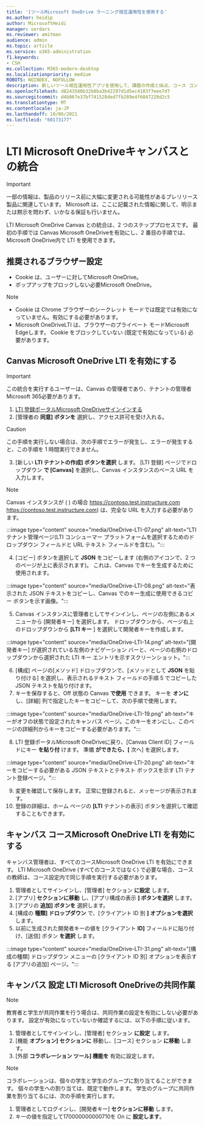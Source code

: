 ```yaml
---
title: '[ツールMicrosoft OneDrive ラーニング相互運用性を使用する'
ms.author: heidip
author: MicrosoftHeidi
manager: serdars
ms.reviewer: amitman
audience: admin
ms.topic: article
ms.service: o365-administration
f1.keywords:
- CSH
ms.collection: M365-modern-desktop
ms.localizationpriority: medium
ROBOTS: NOINDEX, NOFOLLOW
description: 新しいツール相互運用性アプリを使用して、課題の作成と採点、コース コンテンツの構築とキュレーション、ファイルMicrosoft OneDrive ラーニング共同作業を行います。
ms.openlocfilehash: d8243580b32b8ba3b42297d1d5ec4183f7eee7d7
ms.sourcegitcommit: d4b867e37bf741528ded7fb289e4f6847228d2c5
ms.translationtype: MT
ms.contentlocale: ja-JP
ms.lasthandoff: 10/06/2021
ms.locfileid: "60173177"
---
```

# <a name="integrate-microsoft-onedrive-lti-with-canvas"></a>LTI Microsoft OneDriveキャンバスとの統合

> [!IMPORTANT]
> 一部の情報は、製品のリリース前に大幅に変更される可能性があるプレリリース製品に関連しています。 Microsoft は、ここに記載された情報に関して、明示または黙示を問わず、いかなる保証も行いません。

LTI Microsoft OneDrive Canvas との統合は、2 つのステッププロセスです。 最初の手順では Canvas Microsoft OneDriveを有効にし、2 番目の手順では、Microsoft OneDrive内で LTI を使用できます。

## <a name="recommended-browser-settings"></a>推奨されるブラウザー設定

- Cookie は、ユーザーに対してMicrosoft OneDrive。
- ポップアップをブロックしない必要Microsoft OneDrive。

> [!NOTE]
> - Cookie は Chrome ブラウザーのシークレット モードでは既定では有効になっていません。有効にする必要があります。
> - Microsoft OneDriveLTI は、ブラウザーのプライベート モードMicrosoft Edgeします。 Cookie をブロックしていない (既定で有効になっている) 必要があります。

## <a name="enable-microsoft-onedrive-lti-in-canvas"></a>Canvas Microsoft OneDrive LTI を有効にする

> [!IMPORTANT]
> この統合を実行するユーザーは、Canvas の管理者であり、テナントの管理者Microsoft 365必要があります。

1. <a href="https://onedrivelti.microsoft.com/admin" target="_blank">LTI 登録ポータルMicrosoft OneDriveサインインする</a>
1. [管理者の **同意] ボタンを** 選択し、アクセス許可を受け入れる。

> [!CAUTION]
> この手順を実行しない場合は、次の手順でエラーが発生し、エラーが発生すると、この手順を 1 時間実行できません。

3. [新しい **LTI テナントの作成] ボタンを選択** します。 [LTI 登録] ページでドロップダウン **で [Canvas]** を選択し、Canvas インスタンスのベース URL を入力します。

> [!NOTE]
> Canvas インスタンスが ( ) の場合 https://contoso.test.instructure.com https://contoso.test.instructure.com) は、完全な URL を入力する必要があります。

:::image type="content" source="media/OneDrive-LTI-07.png" alt-text="LTI テナント管理ページ(LTI コンシューマー プラットフォームを選択するためのドロップダウン フィールドと URL テキスト フィールドを含む)。":::

4. [コピー] ボタンを選択して **JSON** をコピーします (右側のアイコンで、2 つのページが上に表示されます)。 これは、Canvas でキーを生成するために使用されます。

:::image type="content" source="media/OneDrive-LTI-08.png" alt-text="表示された JSON テキストをコピーし、Canvas でのキー生成に使用できるコピー ボタンを示す画像。":::

5. Canvas インスタンスに管理者としてサインインし、ページの左側にあるメニューから [開発者キー] を選択します。 ドロップダウンから、ページ右上のドロップダウンから **[LTI キー** ] を選択して開発者キーを作成します。

:::image type="content" source="media/OneDrive-LTI-14.png" alt-text="[開発者キー] が選択されている左側のナビゲーション バーと、ページの右側のドロップダウンから選択された LTI キー エントリを示すスクリーンショット。":::

6. [構成] ページの[メソッド] ドロップダウンで、[メソッドとして **JSON** を貼り付ける] を選択し、表示されるテキスト フィールドの手順 5 でコピーした JSON テキストを貼り付けます。
7. キーを保存すると、Off 状態の Canvas **で使用** できます。 キーを **オンに** し、[詳細] 列で指定したキーをコピーして、次の手順で使用します。

:::image type="content" source="media/OneDrive-LTI-19.png" alt-text="キーがオフの状態で設定されたキャンバス ページ。このキーをオンにし、このページの詳細列からキーをコピーする必要があります。":::

8. LTI 登録ポータルMicrosoft OneDriveに戻り、[Canvas Client ID] フィールドにキー **を貼り付** けます。 準備 **ができたら、[** 次へ] を選択します。

:::image type="content" source="media/OneDrive-LTI-20.png" alt-text="キーをコピーする必要がある JSON テキストとテキスト ボックスを示す LTI テナント登録ページ。":::

9. 変更を確認して保存します。 正常に登録されると、メッセージが表示されます。
10. 登録の詳細は、ホーム ページの **[LTI** テナントの表示] ボタンを選択して確認することもできます。

## <a name="enable-microsoft-onedrive-lti-in-canvas-courses"></a>キャンバス コースMicrosoft OneDrive LTI を有効にする

キャンバス管理者は、すべてのコースMicrosoft OneDrive LTI を有効にできます。 LTI Microsoft OneDrive (すべてのコースではなく) で必要な場合、コースの教師は、コース設定内で同じ手順を実行する必要があります。

1. 管理者としてサインインし、[管理者] セクション **に設定** します。
2. [アプリ] **セクションに移動** し、[アプリ構成の表示 **] ボタンを選択** します。
3. [アプリの **追加] ボタンを** 選択します。
4. [構成の **種類] ドロップダウン** で、[クライアント ID 別 **] オプションを選択** します。
5. 以前に生成された開発者キーの値を [クライアント **ID]** フィールドに貼り付け、[送信] ボタン **を選択** します。

:::image type="content" source="media/OneDrive-LTI-31.png" alt-text="[構成の種類] ドロップダウン メニューの [クライアント ID 別] オプションを表示する [アプリの追加] ページ。":::

## <a name="collaboration-settings-for-microsoft-onedrive-lti-in-canvas-courses"></a>キャンバス 設定 LTI Microsoft OneDriveの共同作業

> [!NOTE]
> 教育者と学生が共同作業を行う場合は、共同作業の設定を有効にしない必要があります。 設定が有効になっていないか確認するには、以下の手順に従います。

1. 管理者としてサインインし、[管理者] セクション **に設定** します。
1. [機能 **オプション] セクションに** 移動し、[コース] セクション **に移動** します。
1. [外部 **コラボレーション ツール] 機能を** 有効に設定します。

> [!NOTE]
> コラボレーションは、個々の学生と学生のグループに割り当てることができます。 個々の学生への割り当ては、既定で動作します。 学生のグループに共同作業を割り当てるには、次の手順を実行します。

1. 管理者としてログインし、[開発者キー] **セクションに移動** します。
1. キーの値を指定して170000000000710を On に **設定します**。

